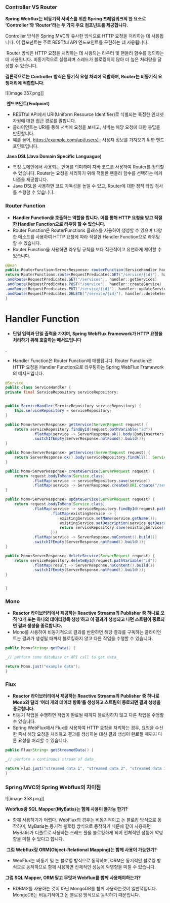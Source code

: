   

### Controller VS Router

**Spring Webflux는 비동기적 서비스를 위한 Spring 프레임워크의 한 요소로 ‘Controller’와 ‘Router’라는 두 가지 주요 컴포넌트를 제공합니다.**

Controller 방식은 Spring MVC와 유사한 방식으로 HTTP 요청을 처리하는 데 사용됩니다. 이 컴포넌트는 주로 RESTful API 엔드포인트를 구현하는 데 사용됩니다.

 Router 방식은 HTTP 요청을 처리하는 데 사용되는 라우터 및 핸들러 함수를 정의하는 데 사용됩니다. 비동기적으로 실행되며 스레드가 블로킹되지 않아 더 높은 처리량을 달성할 수 있습니다.

**결론적으로는 Controller 방식은 동기식 요청 처리에 적합하며, Router는 비동기식 요청처리에 적합합니다.**

  

![[image 357.png]]

 **엔드포인트(Endpoint)**

- RESTful API에서 URI(Uniform Resource Identifier)로 식별되는 특정한 인터넷 자원에 대한 접근 경로를 말합니다.
- 클라이언트는 URI를 통해 서버에 요청을 보내고, 서버는 해당 요청에 대한 응답을 반환합니다.
- 예를 들어, https://example.com/api/users는 사용자 정보를 가져오기 위한 엔드포인트입니다.

  

 **Java DSL(Java Domain Specific Languague)**

- 특정 도메인에서 사용되는 언어를 의미하며 자바 코드를 사용하여 Router를 정의할 수 있습니다. Router는 요청을 처리하기 위해 적절한 핸들러 함수를 선택하는 메커니즘을 제공합니다.
- Java DSL을 사용하면 코드 가독성을 높일 수 있고, Router에 대한 정적 타입 검사를 수행할 수 있습니다.

  

### Router Function

- **Handler Function을 호출하는 역할을 합니다. 이를 통해 HTTP 요청을 받고 적절한 Handler Function으로 라우팅 할 수 있습니다.**
- Router Function은 RouterFunctions 클래스를 사용하여 생성할 수 있으며 다양한 메소드를 사용하여 HTTP 요청에 따라 적절한 Handler Function으로 라우팅 할 수 있습니다.
- Router Function을 사용하면 라우팅 규칙을 보다 직관적이고 유연하게 제어할 수 있습니다.

  

```java
@Bean  
public RouterFunction<ServerResponse> routerFunction(ServiceHandler handler) {  
return RouterFunctions.route(RequestPredicates.GET("/service/{id}"), handler::getService)  
.andRoute(RequestPredicates.GET("/services"), handler::getServices)  
.andRoute(RequestPredicates.POST("/service"), handler::createService)  
.andRoute(RequestPredicates.PUT("/service/{id}"), handler::updateService)  
.andRoute(RequestPredicates.DELETE("/service/{id}"), handler::deleteService);  
}  
```

  

# Handler Function

- **단일 입력과 단일 출력을 가지며, Spring WebFlux Framework가 HTTP 요청을 처리하기 위해 호출하는 메서드입니다**

.

- Handler Function은 Router Function에 매핑됩니다. Router Function은 HTTP 요청을 Handler Function으로 라우팅하는 Spring WebFlux Framework의 메서드입니다.

  
```java
@Service  
public class ServiceHandler {  
private final ServiceRepository serviceRepository;  


public ServiceHandler(ServiceRepository serviceRepository) {
    this.serviceRepository = serviceRepository;
}

public Mono<ServerResponse> getService(ServerRequest request) {
    return serviceRepository.findById(request.pathVariable("id"))
            .flatMap(service -> ServerResponse.ok().body(BodyInserters.fromValue(service)))
            .switchIfEmpty(ServerResponse.notFound().build());
}

public Mono<ServerResponse> getServices(ServerRequest request) {
    return ServerResponse.ok().body(serviceRepository.findAll(), Service.class);
}

public Mono<ServerResponse> createService(ServerRequest request) {
    return request.bodyToMono(Service.class)
            .flatMap(service -> serviceRepository.save(service))
            .flatMap(service -> ServerResponse.created(URI.create("/service/" + service.getId())).build());
}

public Mono<ServerResponse> updateService(ServerRequest request) {
    return request.bodyToMono(Service.class)
            .flatMap(service -> serviceRepository.findById(request.pathVariable("id"))
                    .flatMap(existingService -> {
                        existingService.setName(service.getName());
                        existingService.setDescription(service.getDescription());
                        return serviceRepository.save(existingService);
                    }))
            .flatMap(service -> ServerResponse.noContent().build())
            .switchIfEmpty(ServerResponse.notFound().build());
}

public Mono<ServerResponse> deleteService(ServerRequest request) {
    return serviceRepository.deleteById(request.pathVariable("id"))
            .flatMap(result -> ServerResponse.noContent().build())
            .switchIfEmpty(ServerResponse.notFound().build());
}


}
```


### Mono

- **Reactor 라이브러리에서 제공하는 Reactive Streams의 Publisher 중 하나로 오직 ‘0개 또는 하나의 데이터항목 생성’하고 이 결과가 생성되고 나면 스트림이 종료되면 결과 생성을 종료합니다.**
- Mono를 사용하여 비동기적으로 결과를 반환하면 해당 결과를 구독하는 클라이언트는 결과가 생성될 때까지 블로킹하지 않고 다른 작업을 수행할 수 있습니다.

  
```java
public Mono<String> getData() {

_// perform some database or API call to get data_

return Mono.just("example data");  
}  
```


  

### Flux

- **Reactor 라이브러리에서 제공하는 Reactive Streams의 Publisher 중 하나로 Mono와 달리 ‘여러 개의 데이터 항목’를 생성하고 스트림이 종료되면 결과 생성을 종료합니다.**
- 비동기 작업을 수행하면 작업이 완료될 때까지 블로킹하지 않고 다른 작업을 수행할 수 있습니다.
- Spring WebFlux에서 Flux를 사용하여 HTTP 요청을 처리하는 경우, 요청을 수신한 즉시 해당 요청을 처리하고 결과를 생성하는 대신 결과 생성이 완료될 때까지 다른 요청을 처리할 수 있습니다.

  
```java
public Flux<String> getStreamedData() {

_// perform a continuous stream of data_

return Flux.just("streamed data 1", "streamed data 2", "streamed data 3");  
}  
```


  

### Spring MVC와 Spring Webflux의 차이점

![[image 358.png]]

  

**Webflux랑 SQL Mapper(MyBatis)는 함께 사용이 불가능 한가?**

- 함께 사용하기가 어렵다. WebFlux의 경우는 비동기적이고 논 블로킹 방식으로 동작하며, MyBatis는 동기적 블로킹 방식으로 동작하기 때문에 같이 사용하면 MyBatis가 디폴트로 사용하는 스레드 풀을 블로킹하게 되어 전체적인 성능에 악영향을 미칠 수 있다고 합니다.

 **그럼 Webflux랑 ORM(Object-Relational Mapping)는 함께 사용이 가능한가?**

- WebFlux는 비동기 및 논 블로킹 방식으로 동작하며, ORM은 동기적인 블로킹 방식으로 동작하므로 함께 사용하면 전체적인 성능에 악영향을 미칠 수 있습니다.

**그럼 SQL Mapper, ORM 말고 무엇과 Webflux를 함께 사용해야하는가?**

- RDBMS를 사용하는 것이 아닌 MongoDB를 함께 사용하는것이 일반적입니다. MongoDB는 비동기적이고 논 블로킹 방식으로 동작하기 때문입니다.